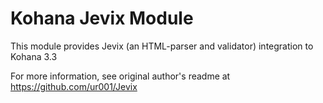 Kohana Jevix Module
===================

This module provides Jevix (an HTML-parser and validator) integration to Kohana 3.3

For more information, see original author's readme at https://github.com/ur001/Jevix